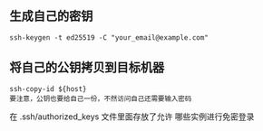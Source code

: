





## 生成自己的密钥

```shell
ssh-keygen -t ed25519 -C "your_email@example.com"
```



## 将自己的公钥拷贝到目标机器

```shell
ssh-copy-id ${host}
要注意，公钥也要给自己一份，不然访问自己还需要输入密码
```



在 .ssh/authorized_keys  文件里面存放了允许 哪些实例进行免密登录











